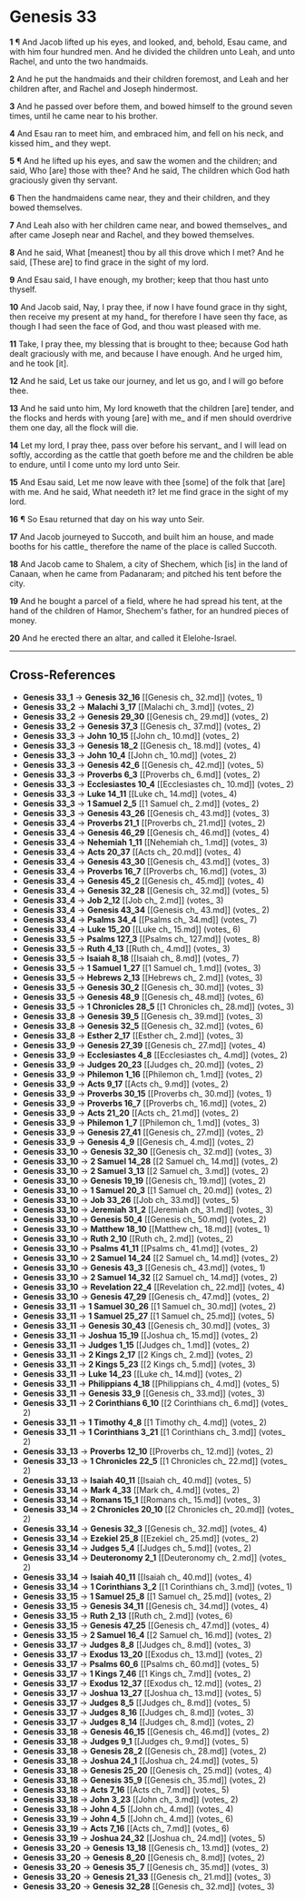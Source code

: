 # Genesis 33

**1** ¶ And Jacob lifted up his eyes, and looked, and, behold, Esau came, and with him four hundred men. And he divided the children unto Leah, and unto Rachel, and unto the two handmaids.

**2** And he put the handmaids and their children foremost, and Leah and her children after, and Rachel and Joseph hindermost.

**3** And he passed over before them, and bowed himself to the ground seven times, until he came near to his brother.

**4** And Esau ran to meet him, and embraced him, and fell on his neck, and kissed him_ and they wept.

**5** ¶ And he lifted up his eyes, and saw the women and the children; and said, Who [are] those with thee? And he said, The children which God hath graciously given thy servant.

**6** Then the handmaidens came near, they and their children, and they bowed themselves.

**7** And Leah also with her children came near, and bowed themselves_ and after came Joseph near and Rachel, and they bowed themselves.

**8** And he said, What [meanest] thou by all this drove which I met? And he said, [These are] to find grace in the sight of my lord.

**9** And Esau said, I have enough, my brother; keep that thou hast unto thyself.

**10** And Jacob said, Nay, I pray thee, if now I have found grace in thy sight, then receive my present at my hand_ for therefore I have seen thy face, as though I had seen the face of God, and thou wast pleased with me.

**11** Take, I pray thee, my blessing that is brought to thee; because God hath dealt graciously with me, and because I have enough. And he urged him, and he took [it].

**12** And he said, Let us take our journey, and let us go, and I will go before thee.

**13** And he said unto him, My lord knoweth that the children [are] tender, and the flocks and herds with young [are] with me_ and if men should overdrive them one day, all the flock will die.

**14** Let my lord, I pray thee, pass over before his servant_ and I will lead on softly, according as the cattle that goeth before me and the children be able to endure, until I come unto my lord unto Seir.

**15** And Esau said, Let me now leave with thee [some] of the folk that [are] with me. And he said, What needeth it? let me find grace in the sight of my lord.

**16** ¶ So Esau returned that day on his way unto Seir.

**17** And Jacob journeyed to Succoth, and built him an house, and made booths for his cattle_ therefore the name of the place is called Succoth.

**18** And Jacob came to Shalem, a city of Shechem, which [is] in the land of Canaan, when he came from Padanaram; and pitched his tent before the city.

**19** And he bought a parcel of a field, where he had spread his tent, at the hand of the children of Hamor, Shechem's father, for an hundred pieces of money.

**20** And he erected there an altar, and called it Elelohe-Israel.

---

## Cross-References

- **Genesis 33_1** → **Genesis 32_16** [[Genesis ch_ 32.md]] (votes_ 1)
- **Genesis 33_2** → **Malachi 3_17** [[Malachi ch_ 3.md]] (votes_ 2)
- **Genesis 33_2** → **Genesis 29_30** [[Genesis ch_ 29.md]] (votes_ 2)
- **Genesis 33_2** → **Genesis 37_3** [[Genesis ch_ 37.md]] (votes_ 2)
- **Genesis 33_3** → **John 10_15** [[John ch_ 10.md]] (votes_ 2)
- **Genesis 33_3** → **Genesis 18_2** [[Genesis ch_ 18.md]] (votes_ 4)
- **Genesis 33_3** → **John 10_4** [[John ch_ 10.md]] (votes_ 2)
- **Genesis 33_3** → **Genesis 42_6** [[Genesis ch_ 42.md]] (votes_ 5)
- **Genesis 33_3** → **Proverbs 6_3** [[Proverbs ch_ 6.md]] (votes_ 2)
- **Genesis 33_3** → **Ecclesiastes 10_4** [[Ecclesiastes ch_ 10.md]] (votes_ 2)
- **Genesis 33_3** → **Luke 14_11** [[Luke ch_ 14.md]] (votes_ 4)
- **Genesis 33_3** → **1 Samuel 2_5** [[1 Samuel ch_ 2.md]] (votes_ 2)
- **Genesis 33_3** → **Genesis 43_26** [[Genesis ch_ 43.md]] (votes_ 3)
- **Genesis 33_4** → **Proverbs 21_1** [[Proverbs ch_ 21.md]] (votes_ 2)
- **Genesis 33_4** → **Genesis 46_29** [[Genesis ch_ 46.md]] (votes_ 4)
- **Genesis 33_4** → **Nehemiah 1_11** [[Nehemiah ch_ 1.md]] (votes_ 3)
- **Genesis 33_4** → **Acts 20_37** [[Acts ch_ 20.md]] (votes_ 4)
- **Genesis 33_4** → **Genesis 43_30** [[Genesis ch_ 43.md]] (votes_ 3)
- **Genesis 33_4** → **Proverbs 16_7** [[Proverbs ch_ 16.md]] (votes_ 3)
- **Genesis 33_4** → **Genesis 45_2** [[Genesis ch_ 45.md]] (votes_ 4)
- **Genesis 33_4** → **Genesis 32_28** [[Genesis ch_ 32.md]] (votes_ 5)
- **Genesis 33_4** → **Job 2_12** [[Job ch_ 2.md]] (votes_ 3)
- **Genesis 33_4** → **Genesis 43_34** [[Genesis ch_ 43.md]] (votes_ 2)
- **Genesis 33_4** → **Psalms 34_4** [[Psalms ch_ 34.md]] (votes_ 7)
- **Genesis 33_4** → **Luke 15_20** [[Luke ch_ 15.md]] (votes_ 6)
- **Genesis 33_5** → **Psalms 127_3** [[Psalms ch_ 127.md]] (votes_ 8)
- **Genesis 33_5** → **Ruth 4_13** [[Ruth ch_ 4.md]] (votes_ 3)
- **Genesis 33_5** → **Isaiah 8_18** [[Isaiah ch_ 8.md]] (votes_ 7)
- **Genesis 33_5** → **1 Samuel 1_27** [[1 Samuel ch_ 1.md]] (votes_ 3)
- **Genesis 33_5** → **Hebrews 2_13** [[Hebrews ch_ 2.md]] (votes_ 3)
- **Genesis 33_5** → **Genesis 30_2** [[Genesis ch_ 30.md]] (votes_ 3)
- **Genesis 33_5** → **Genesis 48_9** [[Genesis ch_ 48.md]] (votes_ 6)
- **Genesis 33_5** → **1 Chronicles 28_5** [[1 Chronicles ch_ 28.md]] (votes_ 3)
- **Genesis 33_8** → **Genesis 39_5** [[Genesis ch_ 39.md]] (votes_ 3)
- **Genesis 33_8** → **Genesis 32_5** [[Genesis ch_ 32.md]] (votes_ 6)
- **Genesis 33_8** → **Esther 2_17** [[Esther ch_ 2.md]] (votes_ 3)
- **Genesis 33_9** → **Genesis 27_39** [[Genesis ch_ 27.md]] (votes_ 4)
- **Genesis 33_9** → **Ecclesiastes 4_8** [[Ecclesiastes ch_ 4.md]] (votes_ 2)
- **Genesis 33_9** → **Judges 20_23** [[Judges ch_ 20.md]] (votes_ 2)
- **Genesis 33_9** → **Philemon 1_16** [[Philemon ch_ 1.md]] (votes_ 2)
- **Genesis 33_9** → **Acts 9_17** [[Acts ch_ 9.md]] (votes_ 2)
- **Genesis 33_9** → **Proverbs 30_15** [[Proverbs ch_ 30.md]] (votes_ 1)
- **Genesis 33_9** → **Proverbs 16_7** [[Proverbs ch_ 16.md]] (votes_ 2)
- **Genesis 33_9** → **Acts 21_20** [[Acts ch_ 21.md]] (votes_ 2)
- **Genesis 33_9** → **Philemon 1_7** [[Philemon ch_ 1.md]] (votes_ 3)
- **Genesis 33_9** → **Genesis 27_41** [[Genesis ch_ 27.md]] (votes_ 2)
- **Genesis 33_9** → **Genesis 4_9** [[Genesis ch_ 4.md]] (votes_ 2)
- **Genesis 33_10** → **Genesis 32_30** [[Genesis ch_ 32.md]] (votes_ 3)
- **Genesis 33_10** → **2 Samuel 14_28** [[2 Samuel ch_ 14.md]] (votes_ 2)
- **Genesis 33_10** → **2 Samuel 3_13** [[2 Samuel ch_ 3.md]] (votes_ 2)
- **Genesis 33_10** → **Genesis 19_19** [[Genesis ch_ 19.md]] (votes_ 2)
- **Genesis 33_10** → **1 Samuel 20_3** [[1 Samuel ch_ 20.md]] (votes_ 2)
- **Genesis 33_10** → **Job 33_26** [[Job ch_ 33.md]] (votes_ 5)
- **Genesis 33_10** → **Jeremiah 31_2** [[Jeremiah ch_ 31.md]] (votes_ 3)
- **Genesis 33_10** → **Genesis 50_4** [[Genesis ch_ 50.md]] (votes_ 2)
- **Genesis 33_10** → **Matthew 18_10** [[Matthew ch_ 18.md]] (votes_ 1)
- **Genesis 33_10** → **Ruth 2_10** [[Ruth ch_ 2.md]] (votes_ 2)
- **Genesis 33_10** → **Psalms 41_11** [[Psalms ch_ 41.md]] (votes_ 2)
- **Genesis 33_10** → **2 Samuel 14_24** [[2 Samuel ch_ 14.md]] (votes_ 2)
- **Genesis 33_10** → **Genesis 43_3** [[Genesis ch_ 43.md]] (votes_ 1)
- **Genesis 33_10** → **2 Samuel 14_32** [[2 Samuel ch_ 14.md]] (votes_ 2)
- **Genesis 33_10** → **Revelation 22_4** [[Revelation ch_ 22.md]] (votes_ 4)
- **Genesis 33_10** → **Genesis 47_29** [[Genesis ch_ 47.md]] (votes_ 2)
- **Genesis 33_11** → **1 Samuel 30_26** [[1 Samuel ch_ 30.md]] (votes_ 2)
- **Genesis 33_11** → **1 Samuel 25_27** [[1 Samuel ch_ 25.md]] (votes_ 5)
- **Genesis 33_11** → **Genesis 30_43** [[Genesis ch_ 30.md]] (votes_ 3)
- **Genesis 33_11** → **Joshua 15_19** [[Joshua ch_ 15.md]] (votes_ 2)
- **Genesis 33_11** → **Judges 1_15** [[Judges ch_ 1.md]] (votes_ 2)
- **Genesis 33_11** → **2 Kings 2_17** [[2 Kings ch_ 2.md]] (votes_ 2)
- **Genesis 33_11** → **2 Kings 5_23** [[2 Kings ch_ 5.md]] (votes_ 3)
- **Genesis 33_11** → **Luke 14_23** [[Luke ch_ 14.md]] (votes_ 2)
- **Genesis 33_11** → **Philippians 4_18** [[Philippians ch_ 4.md]] (votes_ 5)
- **Genesis 33_11** → **Genesis 33_9** [[Genesis ch_ 33.md]] (votes_ 3)
- **Genesis 33_11** → **2 Corinthians 6_10** [[2 Corinthians ch_ 6.md]] (votes_ 2)
- **Genesis 33_11** → **1 Timothy 4_8** [[1 Timothy ch_ 4.md]] (votes_ 2)
- **Genesis 33_11** → **1 Corinthians 3_21** [[1 Corinthians ch_ 3.md]] (votes_ 2)
- **Genesis 33_13** → **Proverbs 12_10** [[Proverbs ch_ 12.md]] (votes_ 2)
- **Genesis 33_13** → **1 Chronicles 22_5** [[1 Chronicles ch_ 22.md]] (votes_ 2)
- **Genesis 33_13** → **Isaiah 40_11** [[Isaiah ch_ 40.md]] (votes_ 5)
- **Genesis 33_14** → **Mark 4_33** [[Mark ch_ 4.md]] (votes_ 2)
- **Genesis 33_14** → **Romans 15_1** [[Romans ch_ 15.md]] (votes_ 3)
- **Genesis 33_14** → **2 Chronicles 20_10** [[2 Chronicles ch_ 20.md]] (votes_ 2)
- **Genesis 33_14** → **Genesis 32_3** [[Genesis ch_ 32.md]] (votes_ 4)
- **Genesis 33_14** → **Ezekiel 25_8** [[Ezekiel ch_ 25.md]] (votes_ 2)
- **Genesis 33_14** → **Judges 5_4** [[Judges ch_ 5.md]] (votes_ 2)
- **Genesis 33_14** → **Deuteronomy 2_1** [[Deuteronomy ch_ 2.md]] (votes_ 2)
- **Genesis 33_14** → **Isaiah 40_11** [[Isaiah ch_ 40.md]] (votes_ 4)
- **Genesis 33_14** → **1 Corinthians 3_2** [[1 Corinthians ch_ 3.md]] (votes_ 1)
- **Genesis 33_15** → **1 Samuel 25_8** [[1 Samuel ch_ 25.md]] (votes_ 2)
- **Genesis 33_15** → **Genesis 34_11** [[Genesis ch_ 34.md]] (votes_ 4)
- **Genesis 33_15** → **Ruth 2_13** [[Ruth ch_ 2.md]] (votes_ 6)
- **Genesis 33_15** → **Genesis 47_25** [[Genesis ch_ 47.md]] (votes_ 4)
- **Genesis 33_15** → **2 Samuel 16_4** [[2 Samuel ch_ 16.md]] (votes_ 2)
- **Genesis 33_17** → **Judges 8_8** [[Judges ch_ 8.md]] (votes_ 3)
- **Genesis 33_17** → **Exodus 13_20** [[Exodus ch_ 13.md]] (votes_ 2)
- **Genesis 33_17** → **Psalms 60_6** [[Psalms ch_ 60.md]] (votes_ 5)
- **Genesis 33_17** → **1 Kings 7_46** [[1 Kings ch_ 7.md]] (votes_ 2)
- **Genesis 33_17** → **Exodus 12_37** [[Exodus ch_ 12.md]] (votes_ 2)
- **Genesis 33_17** → **Joshua 13_27** [[Joshua ch_ 13.md]] (votes_ 5)
- **Genesis 33_17** → **Judges 8_5** [[Judges ch_ 8.md]] (votes_ 5)
- **Genesis 33_17** → **Judges 8_16** [[Judges ch_ 8.md]] (votes_ 3)
- **Genesis 33_17** → **Judges 8_14** [[Judges ch_ 8.md]] (votes_ 2)
- **Genesis 33_18** → **Genesis 46_15** [[Genesis ch_ 46.md]] (votes_ 2)
- **Genesis 33_18** → **Judges 9_1** [[Judges ch_ 9.md]] (votes_ 5)
- **Genesis 33_18** → **Genesis 28_2** [[Genesis ch_ 28.md]] (votes_ 2)
- **Genesis 33_18** → **Joshua 24_1** [[Joshua ch_ 24.md]] (votes_ 5)
- **Genesis 33_18** → **Genesis 25_20** [[Genesis ch_ 25.md]] (votes_ 4)
- **Genesis 33_18** → **Genesis 35_9** [[Genesis ch_ 35.md]] (votes_ 2)
- **Genesis 33_18** → **Acts 7_16** [[Acts ch_ 7.md]] (votes_ 5)
- **Genesis 33_18** → **John 3_23** [[John ch_ 3.md]] (votes_ 2)
- **Genesis 33_18** → **John 4_5** [[John ch_ 4.md]] (votes_ 4)
- **Genesis 33_19** → **John 4_5** [[John ch_ 4.md]] (votes_ 6)
- **Genesis 33_19** → **Acts 7_16** [[Acts ch_ 7.md]] (votes_ 6)
- **Genesis 33_19** → **Joshua 24_32** [[Joshua ch_ 24.md]] (votes_ 5)
- **Genesis 33_20** → **Genesis 13_18** [[Genesis ch_ 13.md]] (votes_ 2)
- **Genesis 33_20** → **Genesis 8_20** [[Genesis ch_ 8.md]] (votes_ 2)
- **Genesis 33_20** → **Genesis 35_7** [[Genesis ch_ 35.md]] (votes_ 3)
- **Genesis 33_20** → **Genesis 21_33** [[Genesis ch_ 21.md]] (votes_ 3)
- **Genesis 33_20** → **Genesis 32_28** [[Genesis ch_ 32.md]] (votes_ 3)

